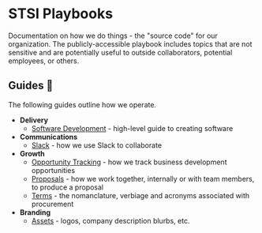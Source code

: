 # STSI Playbooks

Documentation on how we do things - the "source code" for our organization. The publicly-accessible playbook includes topics that are not sensitive and are potentially useful to outside collaborators, potential employees, or others.

## Guides :notebook:

The following guides outline how we operate.

* __Delivery__
  * [Software Development](delivery/software-dev/index.md) - high-level guide to creating software
* __Communications__
  * [Slack](communications/slack.md) - how we use Slack to collaborate
* __Growth__
  * [Opportunity Tracking](growth/opportunities.md) - how we track business development opportunities
  * [Proposals](growth/proposals.md) - how we work together, internally or with team members, to produce a proposal
  * [Terms](growth/terms.md) - the nomanclature, verbiage and acronyms associated with procurement
* __Branding__
  * [Assets](branding/assets.md) - logos, company description blurbs, etc.
